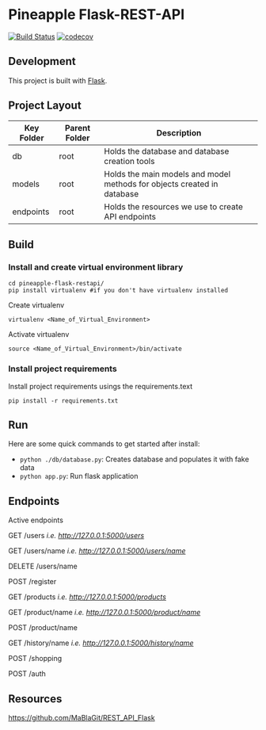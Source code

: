 # Pineapple Flask-REST-API
[![Build Status](https://travis-ci.com/pineapple-699/pineapple-flask-restapi.svg?branch=master)](https://travis-ci.com/pineapple-699/pineapple-flask-restapi)
[![codecov](https://codecov.io/gh/pineapple-699/pineapple-flask-restapi/branch/master/graph/badge.svg)](https://codecov.io/gh/pineapple-699/pineapple-flask-restapi)


## Development

This project is built with [Flask](https://flask.palletsprojects.com/en/1.1.x/). 

## Project Layout
| Key Folder | Parent Folder | Description |
| - | - | - |
| db | root | Holds the database and database creation tools | 
| models | root | Holds the main models and model methods for objects created in database | 
| endpoints | root | Holds the resources we use to create API endpoints | 

## Build 
### Install and create virtual environment library
```
cd pineapple-flask-restapi/
pip install virtualenv #if you don't have virtualenv installed 
```

Create virtualenv
```
virtualenv <Name_of_Virtual_Environment>
```

Activate virtualenv
```
source <Name_of_Virtual_Environment>/bin/activate
```
### Install project requirements
Install project requirements usings the requirements.text
```
pip install -r requirements.txt
```

## Run
Here are some quick commands to get started after install:

- `python ./db/database.py`: Creates database and populates it with fake data
- `python app.py`: Run flask application

## Endpoints
Active endpoints

GET /users _i.e. http://127.0.0.1:5000/users_

GET /users/name _i.e. http://127.0.0.1:5000/users/name_

DELETE /users/name 

POST /register

GET /products _i.e. http://127.0.0.1:5000/products_

GET /product/name _i.e. http://127.0.0.1:5000/product/name_

POST /product/name

GET /history/name _i.e. http://127.0.0.1:5000/history/name_

POST /shopping

POST /auth

## Resources
https://github.com/MaBlaGit/REST_API_Flask
